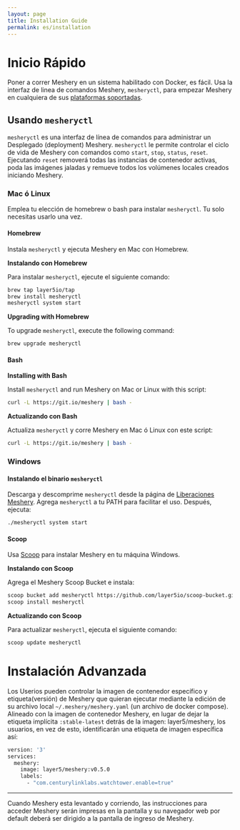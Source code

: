 ```yaml
---
layout: page
title: Installation Guide
permalink: es/installation
---
```


<a name="getting-started"></a>

# Inicio Rápido

Poner a correr Meshery en un sistema habilitado con Docker, es fácil. Usa la interfaz de linea de comandos Meshery, `mesheryctl`, para empezar Meshery en cualquiera de sus [plataformas soportadas](/docs/installation/platforms).

## Usando `mesheryctl`

`mesheryctl` es una interfaz de línea de comandos para administrar un Desplegado (deployment) Meshery. `mesheryctl` le permite controlar el ciclo de vida de Meshery con comandos como `start`, `stop`, `status`, `reset`. Ejecutando `reset` removerá todas las instancias de contenedor activas, poda las imágenes jaladas y remueve todos los volúmenes locales creados iniciando Meshery.

### Mac ó Linux

Emplea tu elección de homebrew o bash para instalar `mesheryctl`. Tu solo necesitas usarlo una vez.

#### Homebrew

Instala `mesheryctl` y ejecuta Meshery en Mac con Homebrew.

**Instalando con Homebrew**

Para instalar `mesheryctl`, ejecute el siguiente comando:

```bash
brew tap layer5io/tap
brew install mesheryctl
mesheryctl system start
```

**Upgrading with Homebrew**

To upgrade `mesheryctl`, execute the following command:

```bash
brew upgrade mesheryctl
```

#### Bash

**Installing with Bash**

Install `mesheryctl` and run Meshery on Mac or Linux with this script:

```bash
curl -L https://git.io/meshery | bash -
```

**Actualizando con Bash**

Actualiza `mesheryctl` y corre Meshery en Mac ó Linux con este script:

```bash
curl -L https://git.io/meshery | bash -
```

### Windows

#### Instalando el binario `mesheryctl`

Descarga y descomprime `mesheryctl` desde la página de [Liberaciones Meshery](https://github.com/layer5io/meshery/releases/latest). Agrega `mesheryctl` a tu PATH para facilitar el uso. Después, ejecuta:

```bash
./mesheryctl system start
```

#### Scoop

Usa [Scoop](https://scoop.sh) para instalar Meshery en tu máquina Windows.

**Instalando con Scoop**

Agrega el Meshery Scoop Bucket e instala:

```bash
scoop bucket add mesheryctl https://github.com/layer5io/scoop-bucket.git
scoop install mesheryctl
```

**Actualizando con Scoop**

Para actualizar `mesheryctl`, ejecuta el siguiente comando:

```bash
scoop update mesheryctl
```

# Instalación Advanzada

Los Userios pueden controlar la imagen de contenedor específico y etiqueta(versión) de Meshery que quieran ejecutar mediante la edición de su archivo local `~/.meshery/meshery.yaml` (un archivo de docker compose).
Alineado con la imagen de contenedor Meshery, en lugar de dejar la etiqueta implícita `:stable-latest` detrás de la imagen: layer5/meshery, los usuarios, en vez de esto, identificarán una etiqueta de imagen específica así:

```bash
version: '3'
services:
  meshery:
    image: layer5/meshery:v0.5.0
    labels:
      - "com.centurylinklabs.watchtower.enable=true"
```

---

Cuando Meshery esta levantado y corriendo, las instrucciones para acceder Meshery serán impresas en la pantalla y su navegador web por default deberá ser dirigido a la pantalla de ingreso de Meshery.
